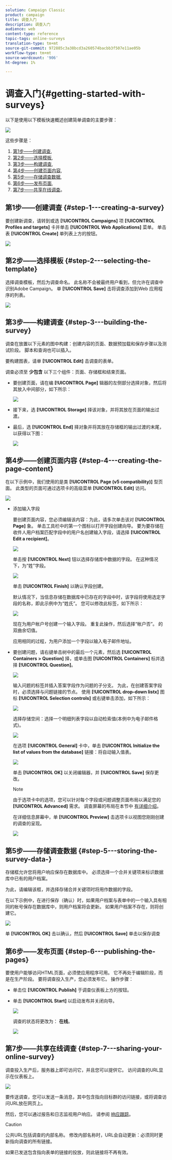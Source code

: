 ```yaml
---
solution: Campaign Classic
product: campaign
title: 调查入门
description: 调查入门
audience: web
content-type: reference
topic-tags: online-surveys
translation-type: tm+mt
source-git-commit: 972885c3a38bcd3a260574bacbb3f507e11ae05b
workflow-type: tm+mt
source-wordcount: '906'
ht-degree: 1%

---
```



# 调查入门{#getting-started-with-surveys}

以下是使用以下模板快速概述创建简单调查的主要步骤：

![](assets/s_ncs_admin_survey_result.png)

这些步骤是：

1. [第1步——创建调查](#step-1---creating-a-survey),
1. [第2步——选择模板](#step-2---selecting-the-template),
1. [第3步——构建调查](#step-3---building-the-survey),
1. [第4步——创建页面内容](#step-4---creating-the-page-content),
1. [第5步——存储调查数据](#step-5---storing-the-survey-data-),
1. [第6步——发布页面](#step-6---publishing-the-pages),
1. [第7步——共享在线调查](#step-7---sharing-your-online-survey)。

## 第1步——创建调查 {#step-1---creating-a-survey}

要创建新调查，请转到或选 **[!UICONTROL Campaigns]** 项 **[!UICONTROL Profiles and targets]** 卡并单击 **[!UICONTROL Web Applications]** 菜单。 单击表 **[!UICONTROL Create]** 单列表上方的按钮。

![](assets/s_ncs_admin_survey_create.png)

## 第2步——选择模板 {#step-2---selecting-the-template}

选择调查模板，然后为调查命名。 此名称不会被最终用户看到，但允许在调查中识别Adobe Campaign。 单 **[!UICONTROL Save]** 击将调查添加到Web 应用程序的列表。

![](assets/s_ncs_admin_survey_wz_00.png)

## 第3步——构建调查 {#step-3---building-the-survey}

调查在放置以下元素的图中构建：创建内容的页面、数据预加载和保存步骤以及测试阶段。 脚本和查询也可以插入。

要构建图表，请单 **[!UICONTROL Edit]** 击调查的表单。

调查必须至 **少包含** 以下三个组件：页面、存储框和结束页面。

* 要创建页面，请在编 **[!UICONTROL Page]** 辑器的左侧部分选择对象，然后将其放入中间部分，如下所示：

   ![](assets/s_ncs_admin_survey_new_page.png)

* 接下来，选 **[!UICONTROL Storage]** 择该对象，并将其放在页面的输出过渡。
* 最后，选 **[!UICONTROL End]** 择对象并将其放在存储框的输出过渡的末尾，以获得以下图：

   ![](assets/s_ncs_admin_survey_end.png)

## 第4步——创建页面内容 {#step-4---creating-the-page-content}

在以下示例中，我们使用的是类 **[!UICONTROL Page (v5 compatibility)]** 型页面。 此类型的页面可通过选项卡的高级菜单 **[!UICONTROL Edit]** 访问。

![](assets/s_ncs_admin_survey_pagev5.png)

* 添加输入字段

   要创建页面内容，您必须编辑该内容：为此，请多次单击该对 **[!UICONTROL Page]** 象。 单击工具栏中的第一个图标以打开字段创建向导。 要为要存储在收件人用户档案匹配字段中的用户名创建输入字段，请选择 **[!UICONTROL Edit a recipient]**。

   ![](assets/s_ncs_admin_survey_add_field_menu.png)

   单击按 **[!UICONTROL Next]** 钮以选择存储库中数据的字段。 在这种情况下，为“姓”字段。

   ![](assets/s_ncs_admin_survey_choose_field.png)

   单击 **[!UICONTROL Finish]** 以确认字段创建。

   默认情况下，当信息存储在数据库中已存在的字段中时，该字段将使用选定字段的名称，即此示例中为“姓氏”。 您可以修改此标签，如下所示：

   ![](assets/s_ncs_admin_survey_change_label.png)

   现在为用户帐户号创建一个输入字段。 重复此操作，然后选择“帐户否”。 的双曲余切值。

   应用相同的过程，为用户添加一个字段以输入电子邮件地址。

* 要创建问题，请右键单击树中的最后一个元素，然后选 **[!UICONTROL Containers > Question]** 择，或单击图 **[!UICONTROL Containers]** 标并选择 **[!UICONTROL Question]**。

   ![](assets/s_ncs_admin_survey_add_qu.png)

   输入问题的标签并插入答案字段作为问题的子分支。 为此，在创建答案字段时，必须选择与问题链接的节点。 使用 **[!UICONTROL drop-down listx]** 图标 **[!UICONTROL Selection controls]** 或右键单击添加，如下所示：

   ![](assets/s_ncs_admin_survey_add_list.png)

   选择存储空间：选择一个明细列表字段以自动检索值(本例中为电子邮件格式)。

   ![](assets/s_ncs_admin_survey_add_itz_list.png)

   在选项 **[!UICONTROL General]** 卡中，单击 **[!UICONTROL Initialize the list of values from the database]** 链接：将自动输入值表。

   ![](assets/s_ncs_admin_survey_add_value.png)

   单击 **[!UICONTROL OK]** 以关闭编辑器，并 **[!UICONTROL Save]** 保存更改。

   >[!NOTE]
   >
   >由于选项卡中的选项，您可以针对每个字段或问题调整页面布局以满足您的 **[!UICONTROL Advanced]** 需求。 调查屏幕的布局在本节中 [有详细介绍](../../web/using/about-web-forms.md)。

   在详细信息屏幕中，单 **[!UICONTROL Preview]** 击选项卡以视图您刚刚创建的调查的呈现。

   ![](assets/s_ncs_admin_survey_preview.png)

## 第5步——存储调查数据 {#step-5---storing-the-survey-data-}

存储框允许您将用户响应保存在数据库中。 必须选择一个合并关键项来标识数据库中已有的用户档案。

为此，请编辑该框，并选择存储合并关键项时将用作数据的字段。

在以下示例中，在进行保存（确认）时，如果用户档案与表单中的一个输入具有相同的帐号保存在数据库中，则用户档案将会更新。 如果用户档案不存在，则将创建它。

![](assets/s_ncs_admin_survey_save_edit.png)

单 **[!UICONTROL OK]** 击以确认，然后 **[!UICONTROL Save]** 单击以保存调查

## 第6步——发布页面 {#step-6---publishing-the-pages}

要使用户能够访问HTML页面，必须使应用程序可用。 它不再处于编辑阶段，而是在生产阶段。 要将调查投入生产，您必须发布它。 操作步骤：

* 单击位 **[!UICONTROL Publish]** 于调查仪表板上方的按钮。
* 单击 **[!UICONTROL Start]** 以启动发布并关闭向导。

   ![](assets/s_ncs_admin_survey_start_publ.png)

   调查的状态将更改为： **在线**。

   ![](assets/survey_published.png)

## 第7步——共享在线调查 {#step-7---sharing-your-online-survey}

调查投入生产后，服务器上即可访问它，并且您可以提供它。 访问调查的URL显示在仪表板上。

![](assets/survey_url_from_dashboard.png)

要传送调查，您可以发送一条消息，其中包含指向目标群的访问链接，或将调查访问URL放在网页上。

然后，您可以通过报告和日志监视用户响应。 请参阅 [响应跟踪](../../web/using/publish--track-and-use-collected-data.md#response-tracking)。

>[!CAUTION]
>
>公共URL包括调查的内部名称。 修改内部名称时，URL会自动更新：必须同时更新指向调查的所有链接。
>
>如果已发送包含指向表单的链接的投放，则此链接将不再有效。

